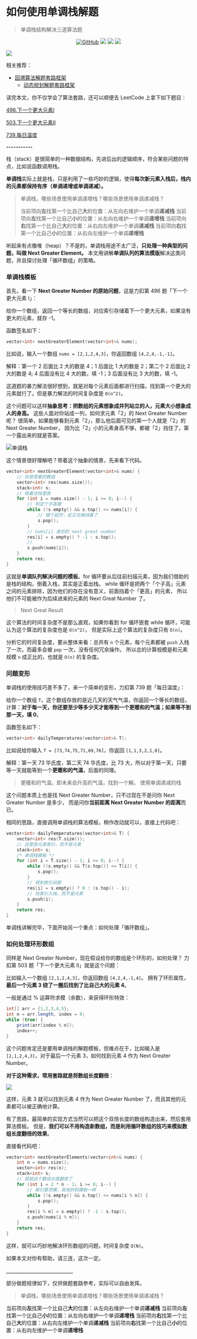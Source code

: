 

如何使用单调栈解题
======
> 单调栈结构解决三道算法题


<p align='center'>
<a href="https://github.com/labuladong/fucking-algorithm" target="view_window"><img alt="GitHub" src="https://img.shields.io/github/stars/labuladong/fucking-algorithm?label=Stars&style=flat-square&logo=GitHub"></a>
<a href="https://www.zhihu.com/people/labuladong"><img src="https://img.shields.io/badge/%E7%9F%A5%E4%B9%8E-@labuladong-000000.svg?style=flat-square&logo=Zhihu"></a>
<a href="https://i.loli.net/2020/10/10/MhRTyUKfXZOlQYN.jpg"><img src="https://img.shields.io/badge/公众号-@labuladong-000000.svg?style=flat-square&logo=WeChat"></a>
<a href="https://space.bilibili.com/14089380"><img src="https://img.shields.io/badge/B站-@labuladong-000000.svg?style=flat-square&logo=Bilibili"></a>
</p>

![](../pictures/souyisou.png)

相关推荐：
* [回溯算法解题套路框架](https://labuladong.gitee.io/algo/)
  * [动态规划解题套路框架](https://labuladong.gitee.io/algo/)

读完本文，你不仅学会了算法套路，还可以顺便去 LeetCode 上拿下如下题目：

[496.下一个更大元素I](https://leetcode-cn.com/problems/next-greater-element-i)

[503.下一个更大元素II](https://leetcode-cn.com/problems/next-greater-element-ii)

[739.每日温度](https://leetcode-cn.com/problems/daily-temperatures/)

**-----------**

栈（stack）是很简单的一种数据结构，先进后出的逻辑顺序，符合某些问题的特点，比如说函数调用栈。

**单调栈**实际上就是栈，只是利用了一些巧妙的逻辑，使得**每次新元素入栈后，栈内的元素都保持有序（单调递增或单调递减）。**
> 单调栈，哪些场景使用单调递增栈？哪些场景使用单调递减栈？
>
> 当前项向**左**找第一个比自己**大**的位置：从左向右维护一个单调**递减栈**
> 当前项向**左**找第一个比自己**小**的位置：从左向右维护一个单调**递增栈**
> 当前项向**右**找第一个比自己**大**的位置：从右向左维护一个单调**递减栈**
> 当前项向**右**找第一个比自己**小**的位置：从右向左维护一个单调**递增栈**

听起来有点像堆（heap）？不是的，单调栈用途不太广泛，**只处理一种典型的问题，叫做 Next Greater Element。**
本文用讲解**单调队列的算法模版**解决这类问题，并且探讨处理「循环数组」的策略。


### 单调栈模板

首先，看一下 **Next Greater Number 的原始问题**，这是力扣第 496 题「下一个更大元素 I」：

给你一个数组，返回一个等长的数组，对应索引存储着下一个更大元素，如果没有更大的元素，就存 -1。

函数签名如下：

```cpp
vector<int> nextGreaterElement(vector<int>& nums);
```

比如说，输入一个数组 `nums = [2,1,2,4,3]`，你返回数组 `[4,2,4,-1,-1]`。

解释：第一个 2 后面比 2 大的数是 4；1 后面比 1 大的数是 2；第二个 2 后面比 2 大的数是 4; 4 后面没有比 4 大的数，填 -1；3 后面没有比 3 大的数，填 -1。

这道题的暴力解法很好想到，就是对每个元素后面都进行扫描，找到第一个更大的元素就行了。但是暴力解法的时间复杂度是 `O(n^2)`。

这个问题可以这样**抽象思考：把数组的元素想象成并列站立的人，元素大小想象成人的身高。**
这些人面对你站成一列，如何求元素「2」的 Next Greater Number 呢？
很简单，如果能够看到元素「2」，那么他后面可见的第一个人就是「2」的 Next Greater Number，
因为比「2」小的元素身高不够，都被「2」挡住了，第一个露出来的就是答案。

![单调栈](../pictures/单调栈/1.png)

这个情景很好理解吧？带着这个抽象的情景，先来看下代码。

```cpp
vector<int> nextGreaterElement(vector<int>& nums) {
    // 存放答案的数组
    vector<int> res(nums.size());
    stack<int> s;
    // 倒着往栈里放
    for (int i = nums.size() - 1; i >= 0; i--) {
        // 判定个子高矮
        while (!s.empty() && s.top() <= nums[i]) {
            // 矮个起开，反正也被挡着了
            s.pop();
        }
        // nums[i] 身后的 next great number
        res[i] = s.empty() ? -1 : s.top();
        // 
        s.push(nums[i]);
    }
    return res;
}
```

这就是**单调队列解决问题的模板**。for 循环要从后往前扫描元素，因为我们借助的是栈的结构，倒着入栈，其实是正着出栈。
while 循环是把两个「个子高」元素之间的元素排除，因为他们的存在没有意义，前面挡着个「更高」的元素，
所以他们不可能被作为后续进来的元素的 Next Great Number 了。
> Next Great Result

这个算法的时间复杂度不是那么直观，如果你看到 for 循环嵌套 while 循环，可能认为这个算法的复杂度也是 `O(n^2)`，
但是实际上这个算法的复杂度只有 `O(n)`。

分析它的时间复杂度，要从整体来看：总共有 `n` 个元素，每个元素都被 `push` 入栈了一次，而最多会被 `pop` 一次，没有任何冗余操作。
所以总的计算规模是和元素规模 `n` 成正比的，也就是 `O(n)` 的复杂度。


### 问题变形

单调栈的使用技巧差不多了，来一个简单的变形，力扣第 739 题「每日温度」：

给你一个数组 `T`，这个数组存放的是近几天的天气气温，你返回一个等长的数组，
计算：**对于每一天，你还要至少等多少天才能等到一个更暖和的气温；如果等不到那一天，填 0**。

函数签名如下：

```cpp
vector<int> dailyTemperatures(vector<int>& T);
```

比如说给你输入 `T = [73,74,75,71,69,76]`，你返回 `[1,1,3,2,1,0]`。

解释：第一天 73 华氏度，第二天 74 华氏度，比 73 大，所以对于第一天，只要等一天就能等到一个**更暖和的气温**，后面的同理。
> 更暖和的气温，即未来会升高的气温，找到一个解。
> 使用单调递减的栈

这个问题本质上也是找 Next Greater Number，只不过现在不是问你 Next Greater Number 是多少，
而是问你**当前距离 Next Greater Number 的距离**而已。

相同的思路，直接调用单调栈的算法模板，稍作改动就可以，直接上代码吧：

```cpp
vector<int> dailyTemperatures(vector<int>& T) {
    vector<int> res(T.size());
    // 这里放元素索引，而不是元素
    stack<int> s; 
    /* 单调栈模板 */
    for (int i = T.size() - 1; i >= 0; i--) {
        while (!s.empty() && T[s.top()] <= T[i]) {
            s.pop();
        }
        // 得到索引间距
        res[i] = s.empty() ? 0 : (s.top() - i); 
        // 将索引入栈，而不是元素
        s.push(i); 
    }
    return res;
}
```

单调栈讲解完毕，下面开始另一个重点：如何处理「循环数组」。


### 如何处理环形数组

同样是 Next Greater Number，现在假设给你的数组是个环形的，如何处理？
力扣第 503 题「下一个更大元素 II」就是这个问题：

比如输入一个数组 `[2,1,2,4,3]`，你返回数组 `[4,2,4,-1,4]`。
拥有了环形属性，**最后一个元素 3 绕了一圈后找到了比自己大的元素 4**。

一般是通过 % 运算符求模（余数），来获得环形特效：

```java
int[] arr = {1,2,3,4,5};
int n = arr.length, index = 0;
while (true) {
    print(arr[index % n]);
    index++;
}
```

这个问题肯定还是要用单调栈的解题模板，但难点在于，比如输入是 `[2,1,2,4,3]`，对于最后一个元素 3，如何找到元素 4 作为 Next Greater Number。

**对于这种需求，常用套路就是将数组长度翻倍**：

![](../pictures/%E5%8D%95%E8%B0%83%E6%A0%88/2.jpeg)

这样，元素 3 就可以找到元素 4 作为 Next Greater Number 了，而且其他的元素都可以被正确地计算。

有了思路，最简单的实现方式当然可以把这个双倍长度的数组构造出来，然后套用算法模板。
但是，**我们可以不用构造新数组，而是利用循环数组的技巧来模拟数组长度翻倍的效果**。

直接看代码吧：

```cpp
vector<int> nextGreaterElements(vector<int>& nums) {
    int n = nums.size();
    vector<int> res(n);
    stack<int> s;
    // 假装这个数组长度翻倍了
    for (int i = 2 * n - 1; i >= 0; i--) {
        // 索引要求模，其他的和模板一样
        while (!s.empty() && s.top() <= nums[i % n]) {
            s.pop();
        }
        res[i % n] = s.empty() ? -1 : s.top();
        s.push(nums[i % n]);
    }
    return res;
}
```

这样，就可以巧妙地解决环形数组的问题，时间复杂度 `O(N)`。

如果本文对你有帮助，请三连，这次一定。



**＿＿＿＿＿＿＿＿＿＿＿＿＿**


部分做题规律如下，仅供做题套路参考，实际可以自由发挥。

> 单调栈，哪些场景使用单调递增栈？哪些场景使用单调递减栈？

当前项向**左**找第一个比自己**大**的位置：从左向右维护一个单调**递减栈**
当前项向**左**找第一个比自己**小**的位置：从左向右维护一个单调**递增栈**
当前项向**右**找第一个比自己**大**的位置：从右向左维护一个单调**递减栈**
当前项向**右**找第一个比自己**小**的位置：从右向左维护一个单调**递增栈**

